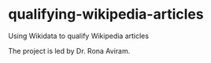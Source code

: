 # qualifying-wikipedia-articles
Using Wikidata to qualify Wikipedia articles

The project is led by Dr. Rona Aviram. 
